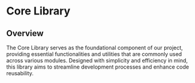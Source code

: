 # Core Library

## Overview

The Core Library serves as the foundational component of our project, providing essential functionalities and utilities that are commonly used across various modules. Designed with simplicity and efficiency in mind, this library aims to streamline development processes and enhance code reusability.
